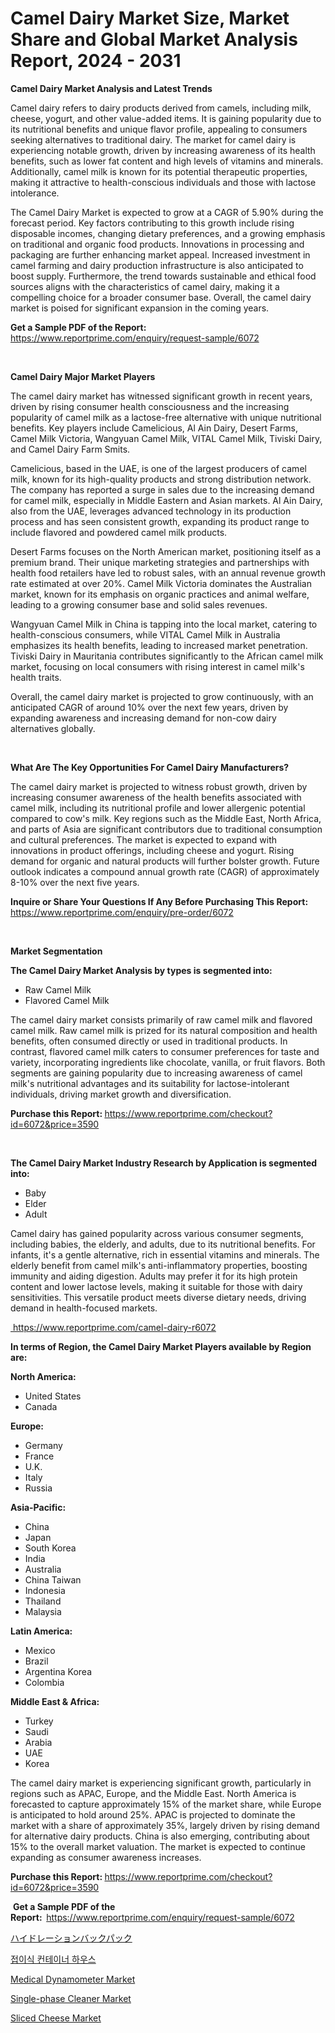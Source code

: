 <p><h1>Camel Dairy Market Size, Market Share and Global Market Analysis Report, 2024 - 2031</h1></p><p><strong>Camel Dairy Market Analysis and Latest Trends</strong></p>
<p><p>Camel dairy refers to dairy products derived from camels, including milk, cheese, yogurt, and other value-added items. It is gaining popularity due to its nutritional benefits and unique flavor profile, appealing to consumers seeking alternatives to traditional dairy. The market for camel dairy is experiencing notable growth, driven by increasing awareness of its health benefits, such as lower fat content and high levels of vitamins and minerals. Additionally, camel milk is known for its potential therapeutic properties, making it attractive to health-conscious individuals and those with lactose intolerance.</p><p>The Camel Dairy Market is expected to grow at a CAGR of 5.90% during the forecast period. Key factors contributing to this growth include rising disposable incomes, changing dietary preferences, and a growing emphasis on traditional and organic food products. Innovations in processing and packaging are further enhancing market appeal. Increased investment in camel farming and dairy production infrastructure is also anticipated to boost supply. Furthermore, the trend towards sustainable and ethical food sources aligns with the characteristics of camel dairy, making it a compelling choice for a broader consumer base. Overall, the camel dairy market is poised for significant expansion in the coming years.</p></p>
<p><strong>Get a Sample PDF of the Report:&nbsp;</strong> <a href="https://www.reportprime.com/enquiry/request-sample/6072">https://www.reportprime.com/enquiry/request-sample/6072</a></p>
<p>&nbsp;</p>
<p><strong>Camel Dairy Major Market Players</strong></p>
<p><p>The camel dairy market has witnessed significant growth in recent years, driven by rising consumer health consciousness and the increasing popularity of camel milk as a lactose-free alternative with unique nutritional benefits. Key players include Camelicious, Al Ain Dairy, Desert Farms, Camel Milk Victoria, Wangyuan Camel Milk, VITAL Camel Milk, Tiviski Dairy, and Camel Dairy Farm Smits.</p><p>Camelicious, based in the UAE, is one of the largest producers of camel milk, known for its high-quality products and strong distribution network. The company has reported a surge in sales due to the increasing demand for camel milk, especially in Middle Eastern and Asian markets. Al Ain Dairy, also from the UAE, leverages advanced technology in its production process and has seen consistent growth, expanding its product range to include flavored and powdered camel milk products.</p><p>Desert Farms focuses on the North American market, positioning itself as a premium brand. Their unique marketing strategies and partnerships with health food retailers have led to robust sales, with an annual revenue growth rate estimated at over 20%. Camel Milk Victoria dominates the Australian market, known for its emphasis on organic practices and animal welfare, leading to a growing consumer base and solid sales revenues.</p><p>Wangyuan Camel Milk in China is tapping into the local market, catering to health-conscious consumers, while VITAL Camel Milk in Australia emphasizes its health benefits, leading to increased market penetration. Tiviski Dairy in Mauritania contributes significantly to the African camel milk market, focusing on local consumers with rising interest in camel milk's health traits.</p><p>Overall, the camel dairy market is projected to grow continuously, with an anticipated CAGR of around 10% over the next few years, driven by expanding awareness and increasing demand for non-cow dairy alternatives globally.</p></p>
<p>&nbsp;</p>
<p><strong>What Are The Key Opportunities For Camel Dairy Manufacturers?</strong></p>
<p><p>The camel dairy market is projected to witness robust growth, driven by increasing consumer awareness of the health benefits associated with camel milk, including its nutritional profile and lower allergenic potential compared to cow's milk. Key regions such as the Middle East, North Africa, and parts of Asia are significant contributors due to traditional consumption and cultural preferences. The market is expected to expand with innovations in product offerings, including cheese and yogurt. Rising demand for organic and natural products will further bolster growth. Future outlook indicates a compound annual growth rate (CAGR) of approximately 8-10% over the next five years.</p></p>
<p><strong>Inquire or Share Your Questions If Any Before Purchasing This Report:</strong> <a href="https://www.reportprime.com/enquiry/pre-order/6072">https://www.reportprime.com/enquiry/pre-order/6072</a></p>
<p>&nbsp;</p>
<p><strong>Market Segmentation</strong></p>
<p><strong>The Camel Dairy Market Analysis by types is segmented into:</strong></p>
<p><ul><li>Raw Camel Milk</li><li>Flavored Camel Milk</li></ul></p>
<p><p>The camel dairy market consists primarily of raw camel milk and flavored camel milk. Raw camel milk is prized for its natural composition and health benefits, often consumed directly or used in traditional products. In contrast, flavored camel milk caters to consumer preferences for taste and variety, incorporating ingredients like chocolate, vanilla, or fruit flavors. Both segments are gaining popularity due to increasing awareness of camel milk's nutritional advantages and its suitability for lactose-intolerant individuals, driving market growth and diversification.</p></p>
<p><strong>Purchase this Report:&nbsp;</strong><a href="https://www.reportprime.com/checkout?id=6072&price=3590">https://www.reportprime.com/checkout?id=6072&price=3590</a></p>
<p>&nbsp;</p>
<p><strong>The Camel Dairy Market Industry Research by Application is segmented into:</strong></p>
<p><ul><li>Baby</li><li>Elder</li><li>Adult</li></ul></p>
<p><p>Camel dairy has gained popularity across various consumer segments, including babies, the elderly, and adults, due to its nutritional benefits. For infants, it's a gentle alternative, rich in essential vitamins and minerals. The elderly benefit from camel milk's anti-inflammatory properties, boosting immunity and aiding digestion. Adults may prefer it for its high protein content and lower lactose levels, making it suitable for those with dairy sensitivities. This versatile product meets diverse dietary needs, driving demand in health-focused markets.</p></p>
<p><a href="https://www.reportprime.com/camel-dairy-r6072">&nbsp;https://www.reportprime.com/camel-dairy-r6072</a></p>
<p><strong>In terms of Region, the Camel Dairy Market Players available by Region are:</strong></p>
<p>
    <p> <strong> North America: </strong>
        <ul>
            <li>United States</li>
            <li>Canada</li>
        </ul>
        </p> 
    <p> <strong> Europe: </strong>
        <ul>
            <li>Germany</li>
            <li>France</li>
            <li>U.K.</li>
            <li>Italy</li>
            <li>Russia</li>
        </ul>
        </p> 
    <p> <strong> Asia-Pacific: </strong>
        <ul>
            <li>China</li>
            <li>Japan</li>
            <li>South Korea</li>
            <li>India</li>
            <li>Australia</li>
            <li>China Taiwan</li>
            <li>Indonesia</li>
            <li>Thailand</li>
            <li>Malaysia</li>
        </ul>
        </p> 
    <p> <strong> Latin America: </strong>
        <ul>
            <li>Mexico</li>
            <li>Brazil</li>
            <li>Argentina Korea</li>
            <li>Colombia</li>
        </ul>
        </p> 
    <p> <strong> Middle East & Africa: </strong>
        <ul>
            <li>Turkey</li>
            <li>Saudi</li>
            <li>Arabia</li>
            <li>UAE</li>
            <li>Korea</li>
        </ul>
    </p>
    </p>
<p><p>The camel dairy market is experiencing significant growth, particularly in regions such as APAC, Europe, and the Middle East. North America is forecasted to capture approximately 15% of the market share, while Europe is anticipated to hold around 25%. APAC is projected to dominate the market with a share of approximately 35%, largely driven by rising demand for alternative dairy products. China is also emerging, contributing about 15% to the overall market valuation. The market is expected to continue expanding as consumer awareness increases.</p></p>
<p><strong>Purchase this Report: </strong><a href="https://www.reportprime.com/checkout?id=6072&price=3590">https://www.reportprime.com/checkout?id=6072&price=3590</a></p>
<p>&nbsp;<strong>Get a Sample PDF of the Report:&nbsp;&nbsp;</strong><a href="https://www.reportprime.com/enquiry/request-sample/6072">https://www.reportprime.com/enquiry/request-sample/6072</a></p>
<p><strong></strong></p>
<p><p><a href="https://medium.com/@alenaieme/%E3%83%8F%E3%82%A4%E3%83%89%E3%83%AC%E3%83%BC%E3%82%B7%E3%83%A7%E3%83%B3%E3%83%90%E3%83%83%E3%82%AF%E3%83%91%E3%83%83%E3%82%AF%E5%B8%82%E5%A0%B4%E3%81%AE%E3%82%B5%E3%82%A4%E3%82%BA%E3%81%A8%E3%82%B7%E3%82%A7%E3%82%A2%E5%88%86%E6%9E%90-%E6%88%90%E9%95%B7%E3%83%88%E3%83%AC%E3%83%B3%E3%83%89%E3%81%A82024%E5%B9%B4%E3%81%8B%E3%82%892031%E5%B9%B4%E3%81%BE%E3%81%A7%E3%81%AE%E4%BA%88%E6%B8%AC-047fce6241af">ハイドレーションバックパック</a></p><p><a href="https://medium.com/@jennaduke56/%EA%B8%80%EB%A1%9C%EB%B2%8C-%EC%A0%91%EC%9D%B4%EC%8B%9D-%EC%BB%A8%ED%85%8C%EC%9D%B4%EB%84%88-%ED%95%98%EC%9A%B0%EC%8A%A4-%EC%8B%9C%EC%9E%A5-%EC%95%A0%ED%94%8C%EB%A6%AC%EC%BC%80%EC%9D%B4%EC%85%98-%EC%B5%9C%EC%A2%85-%EC%82%AC%EC%9A%A9%EC%9E%90-%EC%82%B0%EC%97%85-%EC%9C%A0%ED%98%95-%EC%9E%A5%EB%B9%84-%EB%B0%8F-%EC%A7%80%EC%97%AD%EC%97%90-%EB%8C%80%ED%95%9C-%EC%A7%91%EC%A4%91-%EB%B6%84%EC%84%9D-%EB%B0%8F-%EC%98%88%EC%B8%A1-2024-2031-3f7f1e725f93">접이식 컨테이너 하우스</a></p><p><a href="https://medium.com/@jack.peake76867/strategic-insights-into-global-medical-dynamometer-market-trends-2024-2031-covered-in-110-pages-0d71450a44cc">Medical Dynamometer Market</a></p><p><a href="https://issuu.com/reportprime-2/docs/single-phase-cleaner-market-size-20_d6bb0c356fcb77">Single-phase Cleaner Market</a></p><p><a href="https://github.com/napierswinnyfg/Market-Research-Report-List-1/blob/main/sliced-cheese-market.md">Sliced Cheese Market</a></p></p>